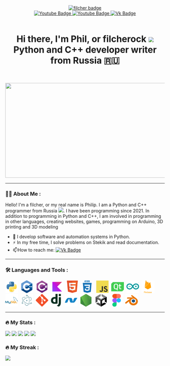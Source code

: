 <div align="center">
<a href="https://gravatar.com/filcher2011">
    <img src="ghostTransperent.png" alt="filcher badge" width=100px/>
</a>
</div>
<div id="badges" align="center">
  <a href="https://pypi.org/user/filcher2011/">
    <img src="https://img.shields.io/badge/PyPI-blue?style=for-the-badge&logo=pypi&logoColor=white" alt="Youtube Badge"/>
  </a>
  <a href="https://www.youtube.com/@filcher2011">
    <img src="https://img.shields.io/badge/YouTube-red?style=for-the-badge&logo=youtube&logoColor=white" alt="Youtube Badge"/>
  </a>
  <a href="https://vk.com/philipinya">
    <img src="https://img.shields.io/badge/VK-blue?style=for-the-badge&logo=vk&logoColor=white" alt="Vk Badge"/>
  </a><br>
  <img src="https://komarev.com/ghpvc/?username=filcher2011&style=for-the-badge&color=blue" alt=""/>
</div>
<h1 align="center">
  Hi there, I'm Phil, or filcherock
  <img src="https://media.giphy.com/media/hvRJCLFzcasrR4ia7z/giphy.gif" width="30px"/><br>
  Python and C++ developer writer from Russia 🇷🇺
</h1><br><br>
<div align="center">
  <img src="https://media.giphy.com/media/ZVik7pBtu9dNS/giphy.gif" width="600" height="300"/>
</div>

---

### :man_technologist: About Me :
Hello! I'm a filcher, or my real name is Philip. I am a Python and C++ programmer from Russia <img src="https://media.giphy.com/media/WUlplcMpOCEmTGBtBW/giphy.gif" width="30">. I have been programming since 2021. In addition to programming in Python and C++, I am involved in programming in other languages, creating websites, games, programming on Arduino, 3D printing and 3D modeling
- :telescope: I develop software and automation systems in Python.
- :zap: In my free time, I solve problems on Stekik and read documentation.
- :mailbox:How to reach me: [![Vk Badge](https://img.shields.io/badge/VK-blue?style=for-the-badge&logo=vk&logoColor=white)](https://vk.com/philipinya)

---

### :hammer_and_wrench: Languages and Tools :
<div>
  <img src="https://github.com/devicons/devicon/blob/master/icons/python/python-original.svg" title="Python" alt="Python" width="40" height="40"/>&nbsp;
  <img src="https://github.com/devicons/devicon/blob/master/icons/cplusplus/cplusplus-original.svg" title="C++" alt="C++" width="40" height="40"/>&nbsp;
  <img src="https://github.com/devicons/devicon/blob/master/icons/csharp/csharp-original.svg" title="C#" alt="C#" width="40" height="40"/>&nbsp;
  <img src="https://github.com/devicons/devicon/blob/master/icons/kotlin/kotlin-original.svg" title="Kotlin" alt="Kotlin" width="40" height="40"/>&nbsp;
  <img src="https://github.com/devicons/devicon/blob/master/icons/html5/html5-original.svg" title="HTML5" alt="HTML" width="40" height="40"/>&nbsp;
  <img src="https://github.com/devicons/devicon/blob/master/icons/css3/css3-plain-wordmark.svg"  title="CSS3" alt="CSS" width="40" height="40"/>&nbsp;
  <img src="https://github.com/devicons/devicon/blob/master/icons/javascript/javascript-original.svg"  title="JS" alt="JS" width="40" height="40"/>&nbsp;
  <img src="https://github.com/devicons/devicon/blob/master/icons/qt/qt-original.svg" title="Qt" alt="Qt" width="40" height="40"/>&nbsp;
  <img src="https://github.com/devicons/devicon/blob/master/icons/arduino/arduino-original.svg" title="Arduino" alt="Arduino" width="40" height="40"/>&nbsp;
  <img src="https://github.com/devicons/devicon/blob/master/icons/firebase/firebase-plain-wordmark.svg" title="Firebase" alt="Firebase" width="40" height="40"/>&nbsp;
  <img src="https://github.com/devicons/devicon/blob/master/icons/mysql/mysql-original-wordmark.svg" title="MySQL"  alt="MySQL" width="40" height="40"/>&nbsp;
  <img src="https://github.com/devicons/devicon/blob/master/icons/electron/electron-original.svg" title="Electron"  alt="Electron" width="40" height="40"/>&nbsp;
  <img src="https://github.com/devicons/devicon/blob/master/icons/git/git-original.svg" title="Git" alt="Git" width="40" height="40"/>
  <img src="https://github.com/devicons/devicon/blob/master/icons/django/django-plain.svg" title="Python" alt="Python" width="40" height="40"/>&nbsp;
  <img src="https://github.com/devicons/devicon/blob/master/icons/dot-net/dot-net-plain.svg" title="Dotnet" alt="Dotnet" width="40" height="40"/>&nbsp;
  <img src="https://github.com/devicons/devicon/blob/master/icons/nodejs/nodejs-original.svg" title="Node.js" alt="Node.js" width="40" height="40"/>&nbsp;
  <img src="https://github.com/devicons/devicon/blob/master/icons/unity/unity-original.svg" title="Unity" alt="Unity" width="40" height="40"/>&nbsp;
  <img src="https://github.com/devicons/devicon/blob/master/icons/figma/figma-original.svg" title="Figma" alt="Figma" width="40" height="40"/>&nbsp;
  <img src="https://github.com/devicons/devicon/blob/master/icons/blender/blender-original.svg" title="Blender" alt="Blender" width="40" height="40"/>&nbsp;
</div>

---

### :fire: My Stats :
![](https://github-profile-summary-cards.vercel.app/api/cards/profile-details?username=filcher2011&theme=solarized_dark)
![](https://github-profile-summary-cards.vercel.app/api/cards/most-commit-language?username=filcher2011&theme=solarized_dark)
![](https://github-profile-summary-cards.vercel.app/api/cards/repos-per-language?username=filcher2011&theme=solarized_dark)
![](https://github-profile-summary-cards.vercel.app/api/cards/stats?username=filcher2011&theme=solarized_dark)
![](https://github-profile-summary-cards.vercel.app/api/cards/productive-time?username=filcher2011&theme=solarized_dark)

### :fire: My Streak :
<a href="[https://t.me/filcher](https://git.io/streak-stats)">
    <img src="https://github-readme-streak-stats.herokuapp.com/?user=filcher2011&theme=tokyonight&background=202020"/>
</a>


<!--
**filcher2011/filcher2011** is a ✨ _special_ ✨ repository because its `README.md` (this file) appears on your GitHub profile.

Here are some ideas to get you started:

- 🔭 I’m currently working on ...
- 🌱 I’m currently learning ...
- 👯 I’m looking to collaborate on ...
- 🤔 I’m looking for help with ...
- 💬 Ask me about ...
- 📫 How to reach me: ...
- 😄 Pronouns: ...
- ⚡ Fun fact: ...
-->
